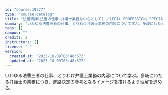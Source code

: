 ```yaml
---
id: "course:19377"
type: "course-catalog"
title: "法曹特講(法曹の仕事-弁護士業務を中心として) ／LEGAL PROFESSION，SPECIAL LECTURE"
summary: "いわゆる法曹三者の仕事、とりわけ弁護士業務の内容について学ぶ。多岐にわたる弁護士の業務につき、進路決定の参考となるイメージを描けるよう理解を進める。"
tags: []
campus: ""
credits: 2
instructors: []
license: " "
version:
  created_at: "2025-10-09T03:48:57Z"
  updated_at: "2025-10-09T03:48:57Z"
---
```


いわゆる法曹三者の仕事、とりわけ弁護士業務の内容について学ぶ。多岐にわたる弁護士の業務につき、進路決定の参考となるイメージを描けるよう理解を進める。
